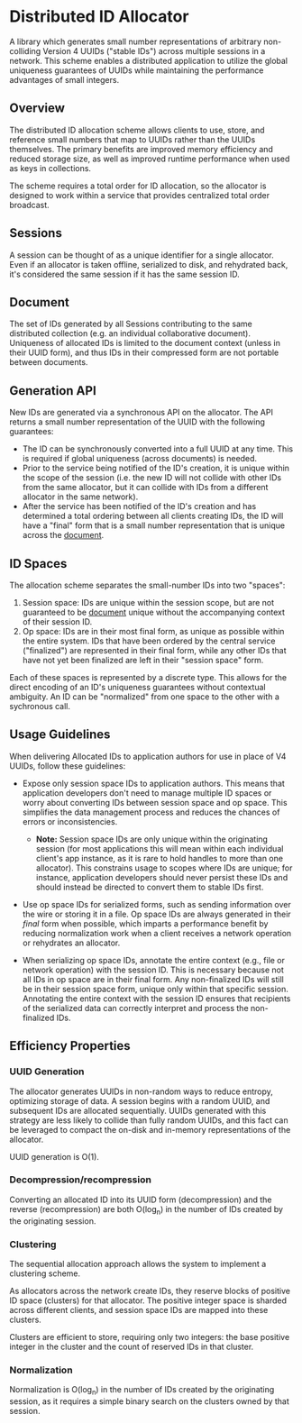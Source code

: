 # **Distributed ID Allocator**

A library which generates small number representations of arbitrary non-colliding Version 4 UUIDs ("stable IDs") across multiple sessions in a network. This scheme enables a distributed application to utilize the global uniqueness guarantees of UUIDs while maintaining the performance advantages of small integers.

## **Overview**

The distributed ID allocation scheme allows clients to use, store, and reference small numbers that map to UUIDs rather than the UUIDs themselves. The primary benefits are improved memory efficiency and reduced storage size, as well as improved runtime performance when used as keys in collections.

The scheme requires a total order for ID allocation, so the allocator is designed to work within a service that provides centralized total order broadcast.

## **Sessions**

A session can be thought of as a unique identifier for a single allocator. Even if an allocator is taken offline, serialized to disk, and rehydrated back, it's considered the same session if it has the same session ID.

## **Document**

The set of IDs generated by all Sessions contributing to the same distributed collection (e.g. an individual collaborative document). Uniqueness of allocated IDs is limited to the document context (unless in their UUID form), and thus IDs in their compressed form are not portable between documents.

## **Generation API**

New IDs are generated via a synchronous API on the allocator. The API returns a small number representation of the UUID with the following guarantees:

-   The ID can be synchronously converted into a full UUID at any time. This is required if global uniqueness (across documents) is needed.
-   Prior to the service being notified of the ID's creation, it is unique within the scope of the session (i.e. the new ID will not collide with other IDs from the same allocator, but it can collide with IDs from a different allocator in the same network).
-   After the service has been notified of the ID's creation and has determined a total ordering between all clients creating IDs, the ID will have a "final" form that is a small number representation that is unique across the [document](#document).

## **ID Spaces**

The allocation scheme separates the small-number IDs into two "spaces":

1. Session space: IDs are unique within the session scope, but are not guaranteed to be [document](#document) unique without the accompanying context of their session ID.
2. Op space: IDs are in their most final form, as unique as possible within the entire system. IDs that have been ordered by the central service ("finalized") are represented in their final form, while any other IDs that have not yet been finalized are left in their "session space" form.

Each of these spaces is represented by a discrete type. This allows for the direct encoding of an ID's uniqueness guarantees without contextual ambiguity. An ID can be "normalized" from one space to the other with a sychronous call.

## **Usage Guidelines**

When delivering Allocated IDs to application authors for use in place of V4 UUIDs, follow these guidelines:

-   Expose only session space IDs to application authors. This means that application developers don't need to manage multiple ID spaces or worry about converting IDs between session space and op space. This simplifies the data management process and reduces the chances of errors or inconsistencies.

    -   **Note:** Session space IDs are only unique within the originating session (for most applications this will mean within each individual client's app instance, as it is rare to hold handles to more than one allocator). This constrains usage to scopes where IDs are unique; for instance, application developers should never persist these IDs and should instead be directed to convert them to stable IDs first.

-   Use op space IDs for serialized forms, such as sending information over the wire or storing it in a file. Op space IDs are always generated in their _final_ form when possible, which imparts a performance benefit by reducing normalization work when a client receives a network operation or rehydrates an allocator.
-   When serializing op space IDs, annotate the entire context (e.g., file or network operation) with the session ID. This is necessary because not all IDs in op space are in their final form. Any non-finalized IDs will still be in their session space form, unique only within that specific session. Annotating the entire context with the session ID ensures that recipients of the serialized data can correctly interpret and process the non-finalized IDs.

## **Efficiency Properties**

### **UUID Generation**

The allocator generates UUIDs in non-random ways to reduce entropy, optimizing storage of data. A session begins with a random UUID, and subsequent IDs are allocated sequentially. UUIDs generated with this strategy are less likely to collide than fully random UUIDs, and this fact can be leveraged to compact the on-disk and in-memory representations of the allocator.

UUID generation is O(1).

### **Decompression/recompression**

Converting an allocated ID into its UUID form (decompression) and the reverse (recompression) are both O(log<sub>n</sub>) in the number of IDs created by the originating session.

### **Clustering**

The sequential allocation approach allows the system to implement a clustering scheme.

As allocators across the network create IDs, they reserve blocks of positive ID space (clusters) for that allocator. The positive integer space is sharded across different clients, and session space IDs are mapped into these clusters.

Clusters are efficient to store, requiring only two integers: the base positive integer in the cluster and the count of reserved IDs in that cluster.

### **Normalization**

Normalization is O(log<sub>n</sub>) in the number of IDs created by the originating session, as it requires a simple binary search on the clusters owned by that session.
